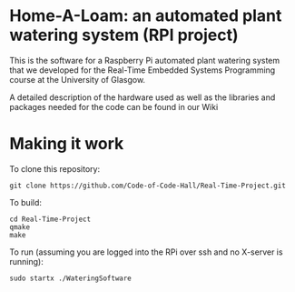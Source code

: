 # Home-A-Loam: an automated plant watering system (RPI project)
This is the software for a Raspberry Pi automated plant watering system that we developed for the Real-Time Embedded Systems Programming
course at the University of Glasgow. 

A detailed description of the hardware used as well as the libraries and packages needed for the code can be found in our Wiki

# Making it work

To clone this repository:
```
git clone https://github.com/Code-of-Code-Hall/Real-Time-Project.git
```

To build:
```
cd Real-Time-Project
qmake
make
```

To run (assuming you are logged into the RPi over ssh and no X-server is running):
```
sudo startx ./WateringSoftware
```


